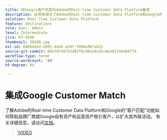```yaml
---
title: 将Google客户匹配与Adobe的Real-time Customer Data Platform集成
description: 此视频演示了Adobe的Real-time Customer Data Platform和Google的“客户匹配”功能如何帮助品牌就Google自有资产和运营资产与客户接洽，以扩展其外联活动。
solution: Real-Time Customer Data Platform
feature: Destinations
role: User, Admin
level: Intermediate
jira: KT-5948
thumbnail: 38180.jpg
exl-id: 6888eeed-e091-4dd4-a34f-f00be887ab21
source-git-commit: 00ef0f40fb3d82f0c06428a35c0e402f46ab6774
workflow-type: tm+mt
source-wordcount: '80'
ht-degree: 0%

---
```


# 集成Google Customer Match

了解Adobe的Real-time Customer Data Platform和Google的“客户匹配”功能如何帮助品牌厂商就Google自有资产和运营资产吸引客户，以扩大其外联活动。 有关详细信息，请访问[文档](https://experienceleague.adobe.com/docs/experience-platform/destinations/catalog/advertising/google-customer-match.html)。

>[!VIDEO](https://video.tv.adobe.com/v/38180?learn=on)
